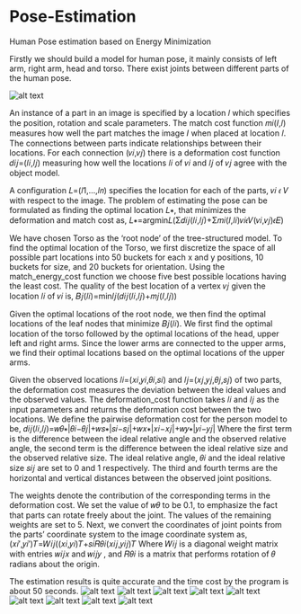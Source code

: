 # Pose-Estimation
Human Pose estimation based on Energy Minimization

Firstly we should build a model for human pose, it mainly consists of left arm, right arm, head and torso. There exist joints between different parts of the human pose.

![alt text](https://github.com/hx19940102/Pose-Estimation/blob/master/images/structure.png)

An instance of a part in an image is specified by a location 𝑙 which specifies the position, rotation and scale parameters. The match cost function 𝑚𝑖(𝐼,𝑙) measures how well the part matches the image 𝐼 when placed at location 𝑙. The connections between parts indicate relationships between their locations. For each connection (𝑣𝑖,𝑣𝑗) there is a deformation cost function 𝑑𝑖𝑗=(𝑙𝑖,𝑙𝑗) measuring how well the locations 𝑙𝑖 of 𝑣𝑖 and 𝑙𝑗 of 𝑣𝑗 agree with the object model.

A configuration 𝐿=(𝑙1,…,𝑙𝑛) specifies the location for each of the parts, 𝑣𝑖 𝜖 𝑉 with respect to the image. The problem of estimating the pose can be formulated as finding the optimal location 𝐿∗, that minimizes the deformation and match cost as, 𝐿∗=argmin𝐿(Σ𝑑𝑖𝑗(𝑙𝑖,𝑙𝑗)+Σ𝑚𝑖(𝐼,𝑙𝑖)𝑣𝑖𝜖𝑉(𝑣𝑖,𝑣𝑗)𝜖𝐸)

We have chosen Torso as the ‘root node’ of the tree-structured model. To find the optimal location of the Torso, we first discretize the space of all possible part locations into 50 buckets for each x and y positions, 10 buckets for size, and 20 buckets for orientation. Using the match_energy_cost function we choose five best possible locations having the least cost. The quality of the best location of a vertex 𝑣𝑗 given the location 𝑙𝑖 of 𝑣𝑖 is, 𝐵𝑗(𝑙𝑖)=min𝑙𝑗(𝑑𝑖𝑗(𝑙𝑖,𝑙𝑗)+𝑚𝑗(𝐼,𝑙𝑗))

Given the optimal locations of the root node, we then find the optimal locations of the leaf nodes that minimize 𝐵𝑗(𝑙𝑖).
We first find the optimal location of the torso followed by the optimal locations of the head, upper left and right arms. Since the lower arms are connected to the upper arms, we find their optimal locations based on the optimal locations of the upper arms.

Given the observed locations 𝑙𝑖=(𝑥𝑖,𝑦𝑖,𝜃𝑖,𝑠𝑖) and 𝑙𝑗=(𝑥𝑗,𝑦𝑗,𝜃𝑗,𝑠𝑗) of two parts, the deformation cost measures the deviation between the ideal values and the observed values. The deformation_cost function takes 𝑙𝑖 and 𝑙𝑗 as the input parameters and returns the deformation cost between the two locations. We define the pairwise deformation cost for the person model to be, 𝑑𝑖𝑗(𝑙𝑖,𝑙𝑗)=𝑤𝜃∗|𝜃𝑖−𝜃𝑗|+𝑤𝑠∗|𝑠𝑖−𝑠𝑗|+𝑤𝑥∗|𝑥𝑖−𝑥𝑗|+𝑤𝑦∗|𝑦𝑖−𝑦𝑗|
Where the first term is the difference between the ideal relative angle and the observed relative angle, the second term is the difference between the ideal relative size and the observed relative size. The ideal relative angle, 𝜃𝑖 and the ideal relative size 𝑠𝑖𝑗 are set to 0 and 1 respectively. The third and fourth terms are the horizontal and vertical distances between the observed joint positions.

The weights denote the contribution of the corresponding terms in the deformation cost. We set the value of 𝑤𝜃 to be 0.1, to emphasize the fact that parts can rotate freely about the joint. The values of the remaining weights are set to 5. Next, we convert the coordinates of joint points from the parts’ coordinate system to the image coordinate system as, (𝑥𝑖′,𝑦𝑖′)𝑇=𝑊𝑖𝑗((𝑥𝑖,𝑦𝑖)𝑇+𝑠𝑖𝑅𝜃𝑖(𝑥𝑖𝑗,𝑦𝑖𝑗)𝑇
Where 𝑊𝑖𝑗 is a diagonal weight matrix with entries 𝑤𝑖𝑗𝑥 and 𝑤𝑖𝑗𝑦 , and 𝑅𝜃𝑖 is a matrix that performs rotation of 𝜃 radians about the origin.

The estimation results is quite accurate and the time cost by the program is about 50 seconds.
![alt text](https://github.com/hx19940102/Pose-Estimation/blob/master/images/000089.png)
![alt text](https://github.com/hx19940102/Pose-Estimation/blob/master/images/0001425.png)
![alt text](https://github.com/hx19940102/Pose-Estimation/blob/master/images/001113.png)
![alt text](https://github.com/hx19940102/Pose-Estimation/blob/master/images/001143.png)
![alt text](https://github.com/hx19940102/Pose-Estimation/blob/master/images/001305.png)
![alt text](https://github.com/hx19940102/Pose-Estimation/blob/master/images/002108.png)
![alt text](https://github.com/hx19940102/Pose-Estimation/blob/master/images/006220.png)
![alt text](https://github.com/hx19940102/Pose-Estimation/blob/master/images/008671.png)
![alt text](https://github.com/hx19940102/Pose-Estimation/blob/master/images/052750.png)
